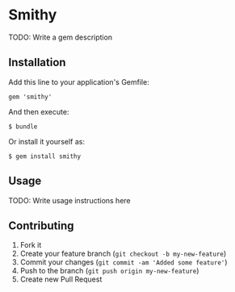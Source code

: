 # Smithy

TODO: Write a gem description

## Installation

Add this line to your application's Gemfile:

    gem 'smithy'

And then execute:

    $ bundle

Or install it yourself as:

    $ gem install smithy

## Usage

TODO: Write usage instructions here

## Contributing

1. Fork it
2. Create your feature branch (`git checkout -b my-new-feature`)
3. Commit your changes (`git commit -am 'Added some feature'`)
4. Push to the branch (`git push origin my-new-feature`)
5. Create new Pull Request
